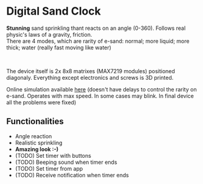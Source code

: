 # Digital Sand Clock
**Stunning** sand sprinkling thant reacts on an angle (0-360). Follows real physic's laws of a gravity, friction. <br>
There are 4 modes, which are rarity of e-sand: normal; more liquid; more thick; water (really fast moving like water)

<br>

The device itself is 2x 8x8 matrixes (MAX7219 modules) positioned diagonaly. Everything except electronics and screws is 3D printed. 

Online simulation available <a href="https://exch.com.ua/e-sand_clock/e-sand_clock.html">here</a> (doesn't have delays to control the rarity on e-sand. Operates with max speed. In some cases may blink. In final device all the problems were fixed)

## Functionalities
- Angle reaction
- Realistic sprinkling
- **Amazing look :-)**
- (TODO) Set timer with buttons
- (TODO) Beeping sound when timer ends
- (TODO) Set timer from app
- (TODO) Receive notification when timer ends
